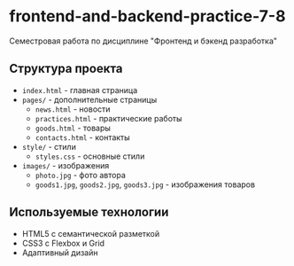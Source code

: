 # frontend-and-backend-practice-7-8

Семестровая работа по дисциплине "Фронтенд и бэкенд разработка"

## Структура проекта

- `index.html` - главная страница
- `pages/` - дополнительные страницы
  - `news.html` - новости
  - `practices.html` - практические работы
  - `goods.html` - товары
  - `contacts.html` - контакты
- `style/` - стили
  - `styles.css` - основные стили
- `images/` - изображения
  - `photo.jpg` - фото автора
  - `goods1.jpg`, `goods2.jpg`, `goods3.jpg` - изображения товаров

## Используемые технологии

- HTML5 с семантической разметкой
- CSS3 с Flexbox и Grid
- Адаптивный дизайн